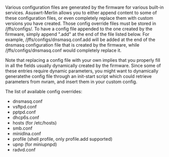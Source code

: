 Various configuration files are generated by the firmware for various built-in services.  Asuswrt-Merlin allows you to either append content to some of these configuration files, or even completely replace them with custom versions you have created. Those config override files must be stored in /jffs/configs/.  To have a config file appended to the one created by the firmware, simply append ".add" at the end of the file listed below.  For example, /jffs/configs/dnsmasq.conf.add will be added at the 
end of the dnsmasq configuration file that is created by the firmware, while /jffs/configs/dnsmasq.conf would completely replace it.

Note that replacing a config file with your own implies that you properly fill in all the fields usually dynamically created by the firmware.  Since some of these entries require dynamic parameters, you might want to dynamically generatethe config file through an init-start script which could retrieve parameters from nvram, and insert them in your custom config.

The list of available config overrides:

* dnsmasq.conf
* vsftpd.conf
* pptpd.conf
* dhcp6s.conf
* hosts (for /etc/hosts)
* smb.conf
* minidlna.conf
* profile (shell profile, only profile.add supported)
* upnp (for miniupnpd)
* radvd.conf
